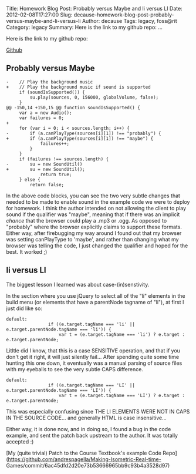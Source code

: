Title: Homework Blog Post: Probably versus Maybe and li versus LI
Date: 2012-02-08T17:27:00
Slug: decause-homework-blog-post-probably-versus-maybe-and-li-versus-li
Author: decause
Tags: legacy, foss@rit
Category: legacy
Summary: Here is the link to my github repo: ... 

Here is the link to my github repo:

[Github](https://github.com/decause/floss-sem-homework1)

## Probably versus Maybe

    -    // Play the background music
    +    // Play the background music if sound is supported
         if (soundIsSupported()) {
             su.play(sources, 0, 156000, globalVolume, false);
         }
    @@ -150,14 +150,15 @@ function soundIsSupported() {
         var a = new Audio();
         var failures = 0;
    +
         for (var i = 0; i < sources.length; i++) {
    -        if (a.canPlayType(sources[i][1]) !== "probably") {
    +        if (a.canPlayType(sources[i][1]) !== "maybe") {
                 failures++;
             }
         }
         if (failures !== sources.length) {
    -        su = new SoundUtil()
    +        su = new SoundUtil();
                 return true;
         } else {
             return false;

In the above code blocks, you can see the two very subtle changes that needed
to be made to enable sound in the example code we were to deploy for homework.
I think the author intended on not allowing the client to play sound if the
qualifier was "maybe", meaning that if there was an implicit _chance_ that the
browser could play a .mp3 or .ogg. As opposed to "probably" where the browser
explicitly claims to support these formats. Either way, after firebugging my
way around I found out that my browser was setting canPlayType to 'maybe', and
rather than changing what my browser was telling the code, I just changed the
qualifier and hoped for the best. It worked ;)

## li versus LI

The biggest lesson I learned was about case-(in)senstivity.

In the section where you use jQuery to select all of the "li" elements in the
build menu (or elements that have a parentNode tagname of "li"), at first I
just did like so:

    default:
                    if ((e.target.tagName === 'li' || e.target.parentNode.tagName === 'li')) {
                        var t = (e.target.tagName === 'li') ? e.target : e.target.parentNode;

Litltle did I know, that this is a case SENSITIVE operation, and that if you
don't get it right, it will just silently fail... After spending quite some
time hunting this one down, it eventually was a manual parsing of source files
with my eyeballs to see the very subtle CAPS difference.

    default:
                    if ((e.target.tagName === 'LI' || e.target.parentNode.tagName === 'LI')) {
                        var t = (e.target.tagName === 'LI') ? e.target : e.target.parentNode;

This was especially confusing since THE LI ELEMENTS WERE NOT IN CAPS IN THE
SOURCE CODE... and generally HTML is case insensitive...

Either way, it is done now, and in doing so, I found a bug in the code
example, and sent the patch back upstream to the author. It was totally
accepted :)

[My (quite trivial) Patch to the Course Textbook's example Code
Repo](https://github.com/andrespagella/Making-Isometric-Real-time-
Games/commit/6ac45dfd2d20e73b53666965bb9c93b4a3528d97)

